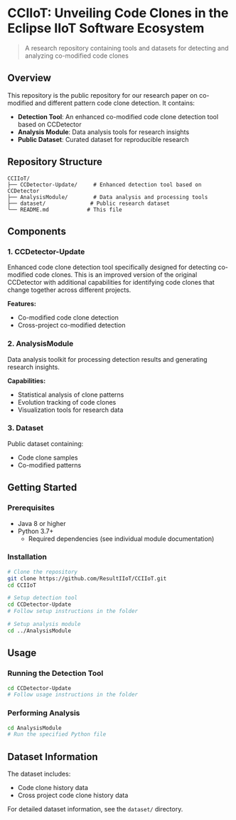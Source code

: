 # CCIIoT: Unveiling Code Clones in the Eclipse IIoT Software Ecosystem

> A research repository containing tools and datasets for detecting and analyzing co-modified code clones

## Overview

This repository is the public repository for our research paper on co-modified and different pattern code clone detection. It contains:

- **Detection Tool**: An enhanced co-modified code clone detection tool based on CCDetector
- **Analysis Module**: Data analysis tools for research insights
- **Public Dataset**: Curated dataset for reproducible research

## Repository Structure

```
CCIIoT/
├── CCDetector-Update/     # Enhanced detection tool based on CCDetector
├── AnalysisModule/        # Data analysis and processing tools
├── dataset/              # Public research dataset
└── README.md            # This file
```

## Components

### 1. CCDetector-Update

Enhanced code clone detection tool specifically designed for detecting co-modified code clones. This is an improved version of the original CCDetector with additional capabilities for identifying code clones that change together across different projects.

**Features:**

- Co-modified code clone detection
- Cross-project co-modified detection

### 2. AnalysisModule

Data analysis toolkit for processing detection results and generating research insights.

**Capabilities:**

- Statistical analysis of clone patterns
- Evolution tracking of code clones
- Visualization tools for research data

### 3. Dataset

Public dataset containing:

- Code clone samples
- Co-modified patterns

## Getting Started

### Prerequisites

- Java 8 or higher
- Python 3.7+
  - Required dependencies (see individual module documentation)

### Installation

```bash
# Clone the repository
git clone https://github.com/ResultIIoT/CCIIoT.git
cd CCIIoT

# Setup detection tool
cd CCDetector-Update
# Follow setup instructions in the folder

# Setup analysis module
cd ../AnalysisModule
```

## Usage

### Running the Detection Tool

```bash
cd CCDetector-Update
# Follow usage instructions in the folder
```

### Performing Analysis

```bash
cd AnalysisModule
# Run the specified Python file
```

## Dataset Information

The dataset includes:

- Code clone history data
- Cross project code clone history data

For detailed dataset information, see the `dataset/` directory.
